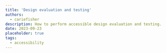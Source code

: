 ```yaml
---
title: 'Design evaluation and testing'
authors:
  - cariefisher
description: How to perform accessible design evaluation and testing.
date: 2023-09-23
placeholder: true
tags:
  - accessibility
---
```

